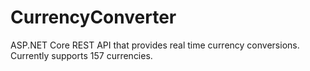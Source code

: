 # CurrencyConverter
ASP.NET Core REST API that provides real time currency conversions. 
Currently supports 157 currencies.
